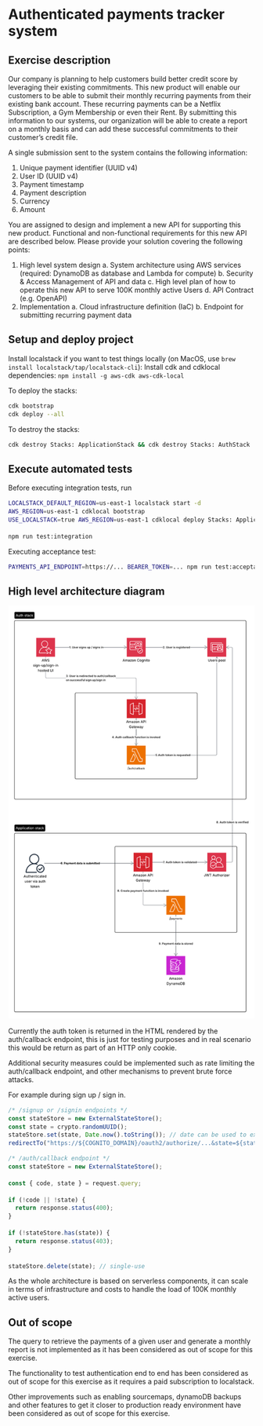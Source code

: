 # Authenticated payments tracker system

## Exercise description

Our company is planning to help customers build better credit score by leveraging their existing commitments. This new
product will enable our customers to be able to submit their monthly recurring payments from their existing bank
account. These recurring payments can be a Netflix Subscription, a Gym Membership or even their Rent. By submitting this
information to our systems, our organization will be able to create a report on a monthly basis and can add these
successful commitments to their customer’s credit file.

A single submission sent to the system contains the following information:

1. Unique payment identifier (UUID v4)
2. User ID (UUID v4)
3. Payment timestamp
4. Payment description
5. Currency
6. Amount

You are assigned to design and implement a new API for supporting this new product.
Functional and non-functional requirements for this new API are described below.
Please provide your solution covering the following points:

1. High level system design
   a. System architecture using AWS services (required: DynamoDB as database and Lambda for compute)
   b. Security & Access Management of API and data
   c. High level plan of how to operate this new API to serve 100K monthly active Users
   d. API Contract (e.g. OpenAPI)
2. Implementation
   a. Cloud infrastructure definition (IaC)
   b. Endpoint for submitting recurring payment data

## Setup and deploy project

Install localstack if you want to test things locally (on MacOS, use `brew install localstack/tap/localstack-cli`):
Install cdk and cdklocal dependencies: `npm install -g aws-cdk aws-cdk-local `

To deploy the stacks:

```bash
cdk bootstrap
cdk deploy --all
```

To destroy the stacks:

```bash
cdk destroy Stacks: ApplicationStack && cdk destroy Stacks: AuthStack
```

## Execute automated tests

Before executing integration tests, run

```bash
LOCALSTACK_DEFAULT_REGION=us-east-1 localstack start -d
AWS_REGION=us-east-1 cdklocal bootstrap
USE_LOCALSTACK=true AWS_REGION=us-east-1 cdklocal deploy Stacks: ApplicationStack

npm run test:integration
```

Executing acceptance test:

```bash
PAYMENTS_API_ENDPOINT=https://... BEARER_TOKEN=... npm run test:acceptance
```

## High level architecture diagram

![architecture-diagram.png](docs/architecture-diagram.png)

Currently the auth token is returned in the HTML rendered by the auth/callback endpoint, this is just for testing
purposes and in real scenario this would be return as part of an HTTP only cookie.

Additional security measures could be implemented such as rate limiting the auth/callback endpoint, and other mechanisms
to prevent brute force attacks.

For example during sign up / sign in.

```typescript
/* /signup or /signin endpoints */
const stateStore = new ExternalStateStore();
const state = crypto.randomUUID();
stateStore.set(state, Date.now().toString()); // date can be used to expire the state after a certain period of time
redirectTo("https://${COGNITO_DOMAIN}/oauth2/authorize/...&state=${state}")
```

```typescript
/* /auth/callback endpoint */
const stateStore = new ExternalStateStore();

const { code, state } = request.query;

if (!code || !state) {
  return response.status(400);
}

if (!stateStore.has(state)) {
  return response.status(403);
}

stateStore.delete(state); // single-use
```

As the whole architecture is based on serverless components, it can scale in terms of infrastructure and costs to handle
the load of 100K monthly active users.

## Out of scope

The query to retrieve the payments of a given user and generate a monthly report is not implemented as it has been
considered as out of scope for this exercise.

The functionality to test authentication end to end has been considered as out of scope for this exercise as it requires
a paid subscription to localstack. 

Other improvements such as enabling sourcemaps, dynamoDB backups and other features to get it closer to production ready
environment have been considered as out of scope for this exercise.
